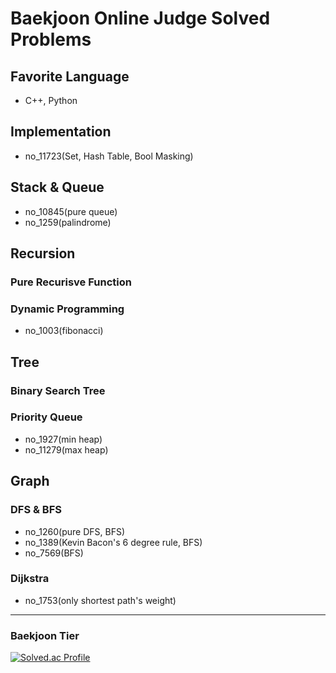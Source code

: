# Baekjoon Online Judge Solved Problems
## Favorite Language
- C++, Python

## Implementation
- no_11723(Set, Hash Table, Bool Masking)

## Stack & Queue
- no_10845(pure queue)
- no_1259(palindrome)

## Recursion
### Pure Recurisve Function

### Dynamic Programming
- no_1003(fibonacci)

## Tree
### Binary Search Tree

### Priority Queue
- no_1927(min heap)
- no_11279(max heap)

## Graph
### DFS & BFS
- no_1260(pure DFS, BFS)
- no_1389(Kevin Bacon's 6 degree rule, BFS)
- no_7569(BFS)

### Dijkstra
- no_1753(only shortest path's weight)

---

### Baekjoon Tier
[![Solved.ac Profile](http://mazassumnida.wtf/api/v2/generate_badge?boj=bl5angel)](https://solved.ac/bl5angel/)